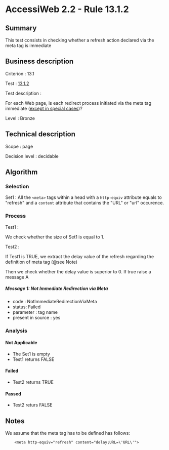# AccessiWeb 2.2 - Rule 13.1.2

## Summary

This test consists in checking whether a refresh action declared via the meta tag is immediate

## Business description

Criterion : 13.1

Test : [13.1.2](http://www.accessiweb.org/index.php/accessiweb-22-english-version.html#test-13-1-2)

Test description :

For each Web page, is each redirect process initiated via the meta tag immediate ([except in special cases](http://www.accessiweb.org/index.php/glossary-76.html#cpCrit13-1 "Special cases for criterion 13.1"))?

Level : Bronze

## Technical description

Scope : page

Decision level :
decidable

## Algorithm

### Selection

Set1 : All the `<meta>` tags within a head with a `http-equiv` attribute equals to "refresh" and a `content` attribute that contains the "URL" or "url" occurence.

### Process

Test1 :

We check whether the size of Set1 is equal to 1.

Test2 :

If Test1 is TRUE, we extract the delay value of the refresh regarding the definition of meta tag (@see Note)

Then we check whether the delay value is superior to 0. If true raise a message A

##### Message 1: Not Immediate Redirection via Meta

-   code : NotImmediateRedirectionViaMeta
-   status: Failed
-   parameter : tag name
-   present in source : yes

### Analysis

#### Not Applicable

-   The Set1 is empty
-   Test1 returns FALSE

#### Failed

-   Test2 returns TRUE

#### Passed

-   Test2 returs FALSE

## Notes

We assume that the meta tag has to be defined has follows:

`    <meta http-equiv="refresh" content="delay;URL=\'URL\'">`
